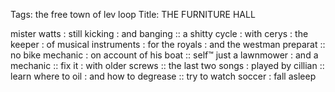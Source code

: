 Tags: the free town of lev loop
Title: THE FURNITURE HALL
  
mister watts : still kicking : and banging :: a shitty cycle : with cerys : the keeper : of musical instruments : for the royals : and the westman preparat :: no bike mechanic : on account of his boat :: self™ just a lawnmower : and a mechanic :: fix it  : with older screws :: the last two songs : played by cillian :: learn where to oil : and how to degrease :: try to watch soccer : fall asleep